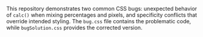 This repository demonstrates two common CSS bugs: unexpected behavior of `calc()` when mixing percentages and pixels, and specificity conflicts that override intended styling. The `bug.css` file contains the problematic code, while `bugSolution.css` provides the corrected version.